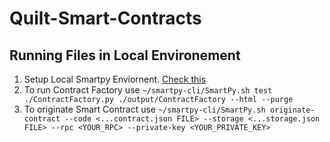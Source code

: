 # Quilt-Smart-Contracts

## Running Files in Local Environement
1. Setup Local Smartpy Enviornent. [Check this](https://smartpy.io/docs/cli/)
2. To run Contract Factory use
`~/smartpy-cli/SmartPy.sh test ./ContractFactory.py ./output/ContractFactory --html --purge`
3. To originate Smart Contract use
`~/smartpy-cli/SmartPy.sh originate-contract --code <...contract.json FILE> --storage <...storage.json FILE> --rpc <YOUR_RPC> --private-key <YOUR_PRIVATE_KEY>`
